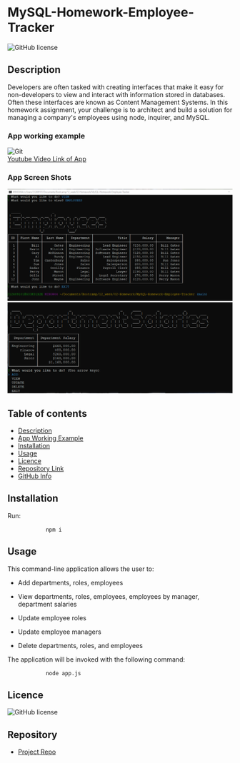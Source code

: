 # MySQL-Homework-Employee-Tracker

![GitHub license](https://img.shields.io/badge/license-MIT-blue.svg)

## Description 

Developers are often tasked with creating interfaces that make it easy for non-developers to view and interact with information stored in databases. Often these interfaces are known as Content Management Systems. In this homework assignment, your challenge is to architect and build a solution for managing a company's employees using node, inquirer, and MySQL.

### App working example

![Git](EmployeeTracker.gif)   
[Youtube Video Link of App](https://youtu.be/aPUk7Up_62c)

### App Screen Shots

![Foto1](Employees-screenshot.png)   
![Foto2](salaries.png)

## Table of contents

- [Description](#Description)
- [App Working Example](#Description)
- [Installation](#Installation)
- [Usage](#Usage)
- [Licence](#Licence)
- [Repository Link](#Repository)
- [GitHub Info](#GitHub) 

## Installation
Run:

                npm i

## Usage

This command-line application allows the user to:

  * Add departments, roles, employees

  * View departments, roles, employees, employees by manager, department salaries

  * Update employee roles

  * Update employee managers

  * Delete departments, roles, and employees

The application will be invoked with the following command:

                node app.js

## Licence

![GitHub license](https://img.shields.io/badge/license-MIT-blue.svg)

## Repository

- [Project Repo](https://github.com/rich30041/MySQL-Homework-Employee-Tracker)